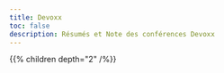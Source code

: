 ```yaml
---
title: Devoxx
toc: false
description: Résumés et Note des conférences Devoxx
---
```

<!--more-->

{{% children depth="2" /%}}